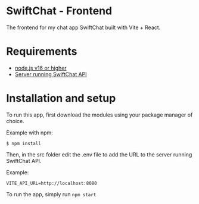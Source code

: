 # SwiftChat - Frontend
The frontend for my chat app SwiftChat built with Vite + React.

# Requirements
- [node.js v16 or higher](https://nodejs.org/en/)
- [Server running SwiftChat API](https://github.com/jacob6707/chat-api)

# Installation and setup
To run this app, first download the modules using your package manager of choice.

Example with npm:
```console
$ npm install
```

Then, in the src folder edit the .env file to add the URL to the server running SwiftChat API.

Example:
```env
VITE_API_URL=http://localhost:8080
```

To run the app, simply run `npm start`
